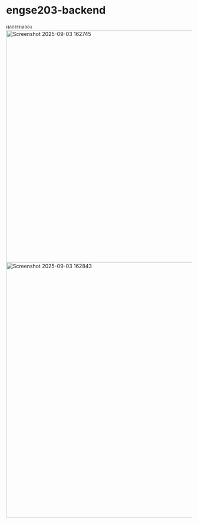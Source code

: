 # engse203-backend
ผลการทดลอง
<img width="1058" height="630" alt="Screenshot 2025-09-03 162745" src="https://github.com/user-attachments/assets/4873139f-edee-43b1-90ab-fe1533a43857" />
<img width="1085" height="694" alt="Screenshot 2025-09-03 162843" src="https://github.com/user-attachments/assets/e9c973a2-2735-4593-81fd-05e3f17e5e6c" />
